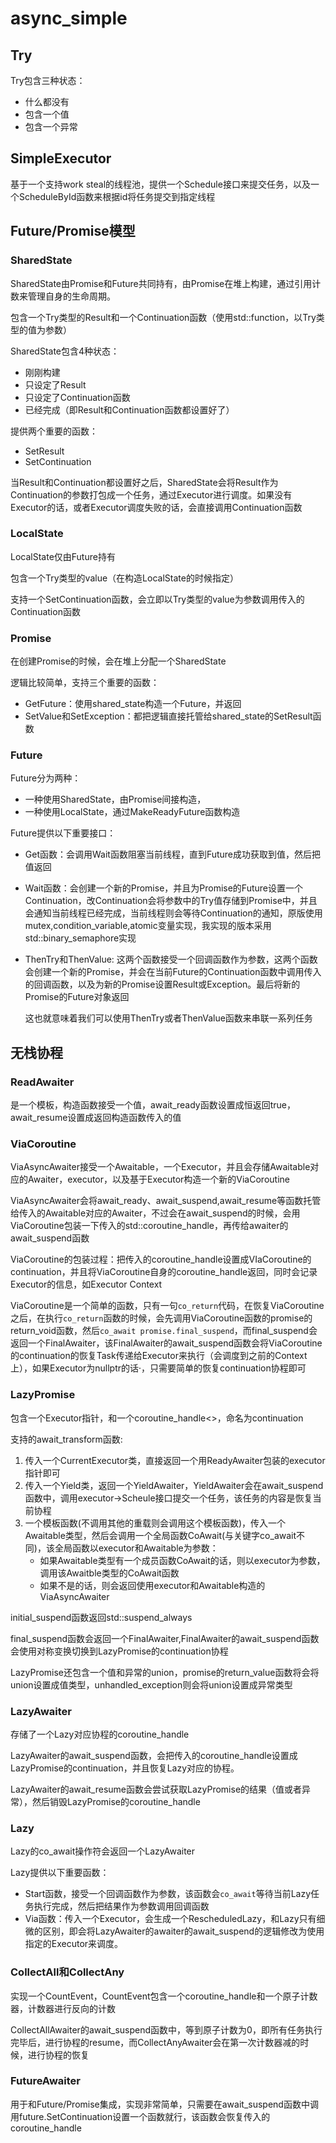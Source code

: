 # async_simple

## Try

Try包含三种状态：

* 什么都没有
* 包含一个值
* 包含一个异常

## SimpleExecutor

基于一个支持work steal的线程池，提供一个Schedule接口来提交任务，以及一个ScheduleById函数来根据id将任务提交到指定线程

## Future/Promise模型

### SharedState

SharedState由Promise和Future共同持有，由Promise在堆上构建，通过引用计数来管理自身的生命周期。

包含一个Try类型的Result和一个Continuation函数（使用std::function，以Try类型的值为参数）

SharedState包含4种状态：

* 刚刚构建
* 只设定了Result
* 只设定了Continuation函数
* 已经完成（即Result和Continuation函数都设置好了）

提供两个重要的函数：

* SetResult
* SetContinuation

当Result和Continuation都设置好之后，SharedState会将Result作为Continuation的参数打包成一个任务，通过Executor进行调度。如果没有Executor的话，或者Executor调度失败的话，会直接调用Continuation函数

### LocalState

LocalState仅由Future持有

包含一个Try类型的value（在构造LocalState的时候指定）

支持一个SetContinuation函数，会立即以Try类型的value为参数调用传入的Continuation函数

### Promise

在创建Promise的时候，会在堆上分配一个SharedState

逻辑比较简单，支持三个重要的函数：

* GetFuture：使用shared_state构造一个Future，并返回
* SetValue和SetException：都把逻辑直接托管给shared_state的SetResult函数

### Future

Future分为两种：

* 一种使用SharedState，由Promise间接构造，
* 一种使用LocalState，通过MakeReadyFuture函数构造

Future提供以下重要接口：

* Get函数：会调用Wait函数阻塞当前线程，直到Future成功获取到值，然后把值返回

* Wait函数：会创建一个新的Promise，并且为Promise的Future设置一个Continuation，改Continuation会将参数中的Try值存储到Promise中，并且会通知当前线程已经完成，当前线程则会等待Continuation的通知，原版使用mutex,condition_variable,atomic变量实现，我实现的版本采用std::binary_semaphore实现

* ThenTry和ThenValue: 这两个函数接受一个回调函数作为参数，这两个函数会创建一个新的Promise，并会在当前Future的Continuation函数中调用传入的回调函数，以及为新的Promise设置Result或Exception。最后将新的Promise的Future对象返回

  这也就意味着我们可以使用ThenTry或者ThenValue函数来串联一系列任务

## 无栈协程

### ReadAwaiter

是一个模板，构造函数接受一个值，await_ready函数设置成恒返回true，await_resume设置成返回构造函数传入的值

### ViaCoroutine

ViaAsyncAwaiter接受一个Awaitable，一个Executor，并且会存储Awaitable对应的Awaiter，executor，以及基于Executor构造一个新的ViaCoroutine

ViaAsyncAwaiter会将await_ready、await_suspend,await_resume等函数托管给传入的Awaitable对应的Awaiter，不过会在await_suspend的时候，会用ViaCoroutine包装一下传入的std::coroutine_handle，再传给awaiter的await_suspend函数

ViaCoroutine的包装过程：把传入的coroutine_handle设置成VIaCoroutine的continuation，并且将ViaCoroutine自身的coroutine_handle返回，同时会记录Executor的信息，如Executor Context

ViaCoroutine是一个简单的函数，只有一句`co_return`代码，在恢复ViaCoroutine之后，在执行`co_return`函数的时候，会先调用ViaCoroutine函数的promise的return_void函数，然后`co_await promise.final_suspend`，而final_suspend会返回一个FinalAwaiter，该FinalAwaiter的await_suspend函数会将ViaCoroutine的continuation的恢复Task传递给Executor来执行（会调度到之前的Context上），如果Executor为nullptr的话·，只需要简单的恢复continuation协程即可 

### LazyPromise

包含一个Executor指针，和一个coroutine_handle<>，命名为continuation

支持的await_transform函数:

1. 传入一个CurrentExecutor类，直接返回一个用ReadyAwaiter包装的executor指针即可
2. 传入一个Yield类，返回一个YieldAwaiter，YieldAwaiter会在await_suspend函数中，调用executor->Scheule接口提交一个任务，该任务的内容是恢复当前协程
3. 一个模板函数(不调用其他的重载则会调用这个模板函数)，传入一个Awaitable类型，然后会调用一个全局函数CoAwait(与关键字co_await不同)，该全局函数以executor和Awaitable为参数：
   * 如果Awaitable类型有一个成员函数CoAwait的话，则以executor为参数，调用该Awaitble类型的CoAwait函数
   * 如果不是的话，则会返回使用executor和Awaitable构造的ViaAsyncAwaiter

initial_suspend函数返回std::suspend_always

final_suspend函数会返回一个FinalAwaiter,FinalAwaiter的await_suspend函数会使用对称变换切换到LazyPromise的continuation协程

LazyPromise还包含一个值和异常的union，promise的return_value函数将会将union设置成值类型，unhandled_exception则会将union设置成异常类型

### LazyAwaiter

存储了一个Lazy对应协程的coroutine_handle

LazyAwaiter的await_suspend函数，会把传入的coroutine_handle设置成LazyPromise的continuation，并且恢复Lazy对应的协程。

LazyAwaiter的await_resume函数会尝试获取LazyPromise的结果（值或者异常），然后销毁LazyPromise的coroutine_handle

### Lazy

Lazy的co_await操作符会返回一个LazyAwaiter

Lazy提供以下重要函数：

* Start函数，接受一个回调函数作为参数，该函数会`co_await`等待当前Lazy任务执行完成，然后把结果作为参数调用回调函数
* Via函数：传入一个Executor，会生成一个RescheduledLazy，和Lazy只有细微的区别，即会将LazyAwaiter的awaiter的await_suspend的逻辑修改为使用指定的Executor来调度。

### CollectAll和CollectAny

实现一个CountEvent，CountEvent包含一个coroutine_handle和一个原子计数器，计数器进行反向的计数

CollectAllAwaiter的await_suspend函数中，等到原子计数为0，即所有任务执行完毕后，进行协程的resume，而CollectAnyAwaiter会在第一次计数器减的时候，进行协程的恢复

### FutureAwaiter

用于和Future/Promise集成，实现非常简单，只需要在await_suspend函数中调用future.SetContinuation设置一个函数就行，该函数会恢复传入的coroutine_handle

